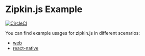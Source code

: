 # Zipkin.js Example

[![CircleCI](https://circleci.com/gh/openzipkin/zipkin-js-example/tree/master.svg?style=svg)](https://circleci.com/gh/openzipkin/zipkin-js-example/tree/master)

You can find example usages for zipkin.js in different scenarios:

- [web](web/)
- [react-native](react-native-example/)

